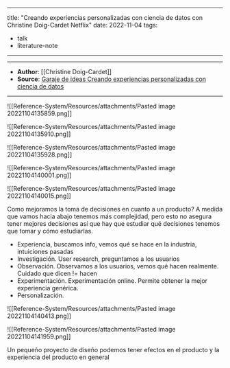 
---
title: "Creando experiencias personalizadas con ciencia de datos con Christine Doig-Cardet Netflix"
date: 2022-11-04
tags: 
- talk
- literature-note
---


***
- **Author**: [[Christine Doig-Cardet]]
- **Source**: [Garaje de ideas Creando experiencias personalizadas con ciencia de datos](https://www.linkedin.com/video/live/urn:li:ugcPost:6910288614576795648/)
***


![[Reference-System/Resources/attachments/Pasted image 20221104135859.png]]

![[Reference-System/Resources/attachments/Pasted image 20221104135910.png]]

![[Reference-System/Resources/attachments/Pasted image 20221104135928.png]]

![[Reference-System/Resources/attachments/Pasted image 20221104140001.png]]

![[Reference-System/Resources/attachments/Pasted image 20221104140015.png]]

Como mejoramos la toma de decisiones en cuanto a un producto? A medida que vamos hacia abajo tenemos más complejidad, pero esto no asegura tener mejores decisiones así que hay que estudiar qué decisiones tenemos que tomar y cómo estudiarlas. 
- Experiencia, buscamos info, vemos qué se hace en la industria, intuiciones pasadas
- Investigación. User research, preguntamos a los usuarios
- Observación. Observamos a los usuarios, vemos qué hacen realmente. Cuidado que dicen != hacen
- Experimentación. Experimentación online. Permite obtener la mejor experiencia genérica. 
- Personalización.

![[Reference-System/Resources/attachments/Pasted image 20221104140413.png]]


![[Reference-System/Resources/attachments/Pasted image 20221104141959.png]]

Un pequeño proyecto de diseño podemos tener efectos en el producto y la experiencia del producto en general

